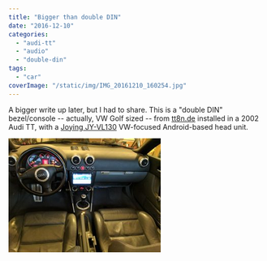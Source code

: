 ```yaml
---
title: "Bigger than double DIN"
date: "2016-12-10"
categories: 
  - "audi-tt"
  - "audio"
  - "double-din"
tags: 
  - "car"
coverImage: "/static/img/IMG_20161210_160254.jpg"
---
```


A bigger write up later, but I had to share. This is a "double DIN" bezel/console -- actually, VW Golf sized -- from [tt8n.de](http://tt8n.de/) installed in a 2002 Audi TT, with a [Joying JY-VL130](https://www.carjoying.com/vestempcp/quickview/view/path/best-joying-2016-automotive-android-5-1-1-lollipop-vw-golf-passat-jetta-8-inch-car-head-unit-gps-navigation-system-audio-double-2-din-quad-core-hd-1024-600-car-stereo-autoradio-16-gb-support-mirror-link-google-play-store-backup-camera-for-2.html) VW-focused Android-based head unit.  
  

[![](/static/img/IMG_20161210_160254-300x225.jpg)](http://nicholasmelnick.com/wp-content/uploads/2016/12/IMG_20161210_160254.jpg)
